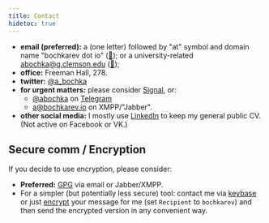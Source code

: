 ```yaml
---
title: Contact
hidetoc: true
---
```

- **email (preferred):** a (one letter) followed by "at" symbol and domain name "bochkarev dot io" ([🔑](/abochkarev-pubkey.asc)); or a university-related [abochka@g.clemson.edu](mailto:abochka@g.clemson.edu) ([🔑](/abochka-pubkey.asc));
- **office:** Freeman Hall, 278.
- **twitter:** [@a_bochka](https://twitter.com/a_bochka)
- **for urgent matters:** please consider [Signal](https://signal.org/), or:
  + [@abochka](https://t.me/abochka) on
    [Telegram](https://telegram.org/faq#q-how-is-telegram-different-from-whatsapp)
  + [a@bochkarev.io](xmpp:a@bochkarev.io) on XMPP/"Jabber".
- **other social media:** I mostly use [LinkedIn](https://www.linkedin.com/in/aabochkaryov) to keep my general public CV. (Not active on Facebook or VK.)

## Secure comm / Encryption
If you decide to use encryption, please consider:
- **Preferred:** [GPG](https://gnupg.org/) via email or Jabber/XMPP.
- For a simpler (but potentially less secure) tool: contact me via
  [keybase](https://keybase.io/bochkarev) or just
  [encrypt](https://keybase.io/encrypt) your message for me (set `Recipient` to
  `bochkarev`) and then send the encrypted version in any convenient way.

<!-- ## Notes on software -->
<!-- <a name="xmpp"><b>XMPP:</b></a> That's pretty old and "unpopular" technology these days (well, apart from being integral part of some hugely popular commercial IMs). You'll need a client, such as [Gajim](https://gajim.org/) for Linux/Windows, or [Adium](https://adium.im/) for Mac (more [details](https://xmpp.org/software/clients.html)). I am very open to alternative suggestions, but this thing supports inline LaTeX and end-to-end encryption with _my_ key. To make the `xmpp://` link clickable in Firefox, see [this](https://wiki.xmpp.org/web/XMPP_URIs). -->

<!-- <\!-- <a name="GPG"><b>GPG (🔑):</b></a> the thing is not exactly user friendly. See, e.g., [this](https://futureboy.us/pgp.html) blogpost for more details on "how and why to use **G**NU **P**rivacy **G**uard". Also, there is a hardcore technical [manual](https://www.gnupg.org/gph/en/manual.html). -\-> -->
